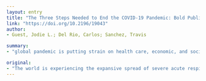```yaml
---
layout: entry
title: "The Three Steps Needed to End the COVID-19 Pandemic: Bold Public Health Leadership, Rapid Innovations, and Courageous Political Will"
link: "https://doi.org/10.2196/19043"
author:
- Guest, Jodie L.; Del Rio, Carlos; Sanchez, Travis

summary:
- "global pandemic is putting strain on health care, economic, and social systems. Commitment to implementing proven public health strategies will require bold public health leadership and courageous acts by politicians. The best public health evidence must inform activities in three priority areas. Developing new innovative communication, mitigation, and health care approaches is also clearly warranted. We believe that the best evidence should inform activities across multiple jurisdictions."

original:
- "The world is experiencing the expansive spread of severe acute respiratory syndrome-coronavirus 2 (SARS-CoV-2) in a global pandemic that is placing strain on health care, economic, and social systems. Commitment to implementing proven public health strategies will require bold public health leadership and courageous acts by politicians. Developing new innovative communication, mitigation, and health care approaches, particularly in the era of social media, is also clearly warranted. We believe that the best public health evidence must inform activities in three priority areas to stop this pandemic: (1) coordinated and consistent stay-at-home orders across multiple jurisdictions, including potential nationwide mandates; (2) rapid scale-up of SARS-CoV-2 testing; and (3) improved health care capacity to respond. This editorial outlines those areas, the rationale behind them, and the call for innovation and engagement of bold public health leadership to empower courageous political action to reduce the number of deaths during this pandemic."
---
```


